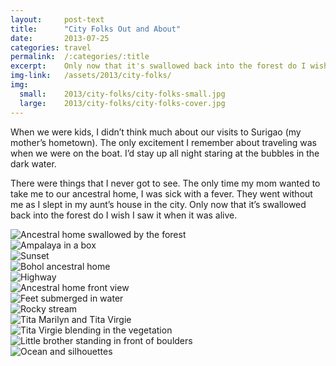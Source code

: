 ```yaml
---
layout:     post-text
title:      "City Folks Out and About"
date:       2013-07-25
categories: travel
permalink:  /:categories/:title
excerpt:    Only now that it's swallowed back into the forest do I wish I saw it when it was alive.
img-link:   /assets/2013/city-folks/
img:
  small:    2013/city-folks/city-folks-small.jpg
  large:    2013/city-folks/city-folks-cover.jpg
---
```


When we were kids, I didn’t think much about our visits to Surigao (my mother’s hometown). The only excitement I remember about traveling was when we were on the boat. I’d stay up all night staring at the bubbles in the dark water.

There were things that I never got to see. The only time my mom wanted to take me to our ancestral home, I was sick with a fever. They went without me as I slept in my aunt’s house in the city. Only now that it’s swallowed back into the forest do I wish I saw it when it was alive.

<div class="module">
  <img src="{{ page.img-link }}1.jpg" alt="Ancestral home swallowed by the forest" >
</div>
<div class="module">
  <img src="{{ page.img-link }}2.jpg" alt="Ampalaya in a box" >
</div>
<div class="module">
  <img src="{{ page.img-link }}3.jpg" alt="Sunset" >
</div>
<div class="module">
  <img src="{{ page.img-link }}4.jpg" alt="Bohol ancestral home" >
</div>
<div class="module">
  <img src="{{ page.img-link }}5.jpg" alt="Highway" >
</div>
<div class="module">
  <img src="{{ page.img-link }}6.jpg" alt="Ancestral home front view" >
</div>
<div class="module">
  <img src="{{ page.img-link }}7.jpg" alt="Feet submerged in water" >
</div>
<div class="module">
  <img src="{{ page.img-link }}8.jpg" alt="Rocky stream" >
</div>
<div class="module">
  <img src="{{ page.img-link }}9.jpg" alt="Tita Marilyn and Tita Virgie" >
</div>
<div class="module">
  <img src="{{ page.img-link }}10.jpg" alt="Tita Virgie blending in the vegetation" >
</div>
<div class="module">
  <img src="{{ page.img-link }}11.jpg" alt="Little brother standing in front of boulders" >
</div>
<div class="module">
  <img src="{{ page.img-link }}12.jpg" alt="Ocean and silhouettes" >
</div>
